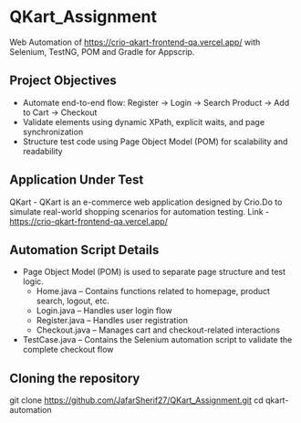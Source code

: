 # QKart_Assignment
Web Automation of https://crio-qkart-frontend-qa.vercel.app/ with Selenium, TestNG, POM and Gradle for Appscrip.

## Project Objectives
- Automate end-to-end flow: Register -> Login -> Search Product -> Add to Cart -> Checkout
- Validate elements using dynamic XPath, explicit waits, and page synchronization
- Structure test code using Page Object Model (POM) for scalability and readability

## Application Under Test 
QKart - QKart is an e-commerce web application designed by Crio.Do to simulate real-world shopping scenarios for automation testing. 
Link - https://crio-qkart-frontend-qa.vercel.app/

## Automation Script Details
- Page Object Model (POM) is used to separate page structure and test logic.
    - Home.java – Contains functions related to homepage, product search, logout, etc.
    - Login.java – Handles user login flow
    - Register.java – Handles user registration
    - Checkout.java – Manages cart and checkout-related interactions
- TestCase.java – Contains the Selenium automation script to validate the complete checkout flow


## Cloning the repository
git clone https://github.com/JafarSherif27/QKart_Assignment.git
cd qkart-automation

